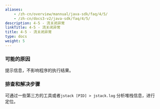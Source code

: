 ```yaml
---
aliases:
    - /zh-cn/overview/mannual/java-sdk/faq/4/5/
    - /zh-cn/docs3-v2/java-sdk/faq/4/5/
description: 4-5 - 流关闭异常
linkTitle: 4-5 - 流关闭异常
title: 4-5 - 流关闭异常
type: docs
weight: 5
---
```







### 可能的原因

提示信息，不影响程序的执行结果。

### 排查和解决步骤

可通过一些第三方的工具或者`jstack [PID] > jstack.log` 分析堆栈信息，进行定位。